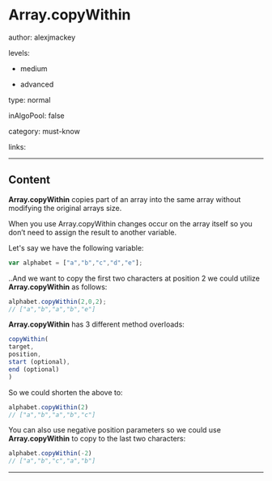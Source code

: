 # Array.copyWithin
author: alexjmackey

levels:

  - medium

  - advanced

type: normal

inAlgoPool: false

category: must-know

links:

---
## Content

**Array.copyWithin** copies part of an array into the same array without modifying the original arrays size.

When you use Array.copyWithin changes occur on the array itself so you don’t need to assign the result to another variable.

Let's say we have the following variable:
```javascript
var alphabet = ["a","b","c","d","e"]; 
```

..And we want to copy the first two characters at position 2 we could utilize **Array.copyWithin** as follows:

```javascript
alphabet.copyWithin(2,0,2);
// ["a","b","a","b","e"]
```

**Array.copyWithin** has 3 different method overloads:

```javascript
copyWithin(
target,
position,
start (optional),
end (optional)
)
```

So we could shorten the above to:

```javascript
alphabet.copyWithin(2)
// ["a","b","a","b","c"]
```

You can also use negative position parameters so we could use **Array.copyWithin** to copy to the last two characters:

```javascript
alphabet.copyWithin(-2)
// ["a","b","c","a","b"]
```

---
